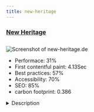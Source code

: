 ```yaml
---
title: new-heritage
---
```


<div style="height: 3rem">
  <a href="http://new-heritage.de"><h3>New Heritage</h3></a>
</div>
<img loading="lazy" src="/images/thumbs/new-heritage.de.jpg" alt="Screenshot of new-heritage.de" />
<ul>
  <li>Performace: 31%</li>
  <li>
    First contentful paint:
    4.13Sec
  </li>
  <li>Best practices: 57%</li>
  <li>Accessibility: 70%</li>
  <li>SEO: 85%</li>
  <li>carbon footprint: 0.386</li>
</ul>
<details>
  <summary>Description</summary>
  <p>In a time of fast-paced consumerism, we appreciate the consistency, the goodness and the quality. And we are not alone in that thought. More and more people are looking for products that are timeless and are so well crafted that they last far longer than just one season.
That’s why we started The New Heritage.
This "Timelessness" Festival is a platform that provides an opportunity for all those who are looking for quality and authenticity to find the products and their manufacturers.
The New Heritage showcases two days of these manufactories and small businesses which are aware of traditional craftmanship, sustainability through quality and their own personal "heritage". Our exhibitors create products for eternity that eventually become genuine favourites and new heirlooms.

Just "New Heritage"Joomla
Joomlashine framework
Joomla tools: Easy Slider
Quix
Customized Portfolio (exhibitors List) by Joomlashine
Most difficult part: making site responsive on all devices:-(
DE + EN
Currently we will change the Editor PageBuilder 3 from Joomlashine.
My experience, if possible use extensions/framework/tools from one developer.
If you want to build a professional website, you should  think about of buying tools, not all free tools are that perfect. And for this perfect Joomla we need perfect tools and extensions.</p>
</details>

